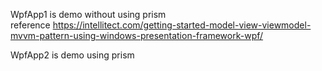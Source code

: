 WpfApp1 is demo without using prism  
reference <https://intellitect.com/getting-started-model-view-viewmodel-mvvm-pattern-using-windows-presentation-framework-wpf/>


WpfApp2 is demo using prism  




